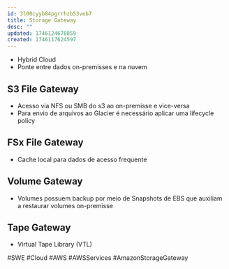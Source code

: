 ```yaml
---
id: 3l00cyyb84pgrrhzb53veb7
title: Storage Gateway
desc: ""
updated: 1746124678859
created: 1746117624597
---
```


- Hybrid Cloud
- Ponte entre dados on-premisses e na nuvem

## S3 File Gateway

- Acesso via NFS ou SMB do s3 ao on-premisse e vice-versa
- Para envio de arquivos ao Glacier é necessário aplicar uma lifecycle policy

## FSx File Gateway

- Cache local para dados de acesso frequente

## Volume Gateway

- Volumes possuem backup por meio de Snapshots de EBS que auxiliam a restaurar volumes on-premisse

## Tape Gateway

- Virtual Tape Library (VTL)

#SWE #Cloud #AWS #AWSServices #AmazonStorageGateway
